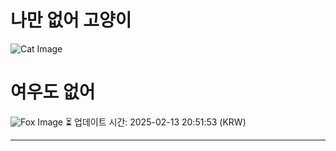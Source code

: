 
# 나만 없어 고양이

![Cat Image](https://cdn2.thecatapi.com/images/MTYwMjk0Mw.jpg)

# 여우도 없어
![Fox Image](https://randomfox.ca/images/123.jpg)
⏳ 업데이트 시간: 2025-02-13 20:51:53 (KRW)

---
